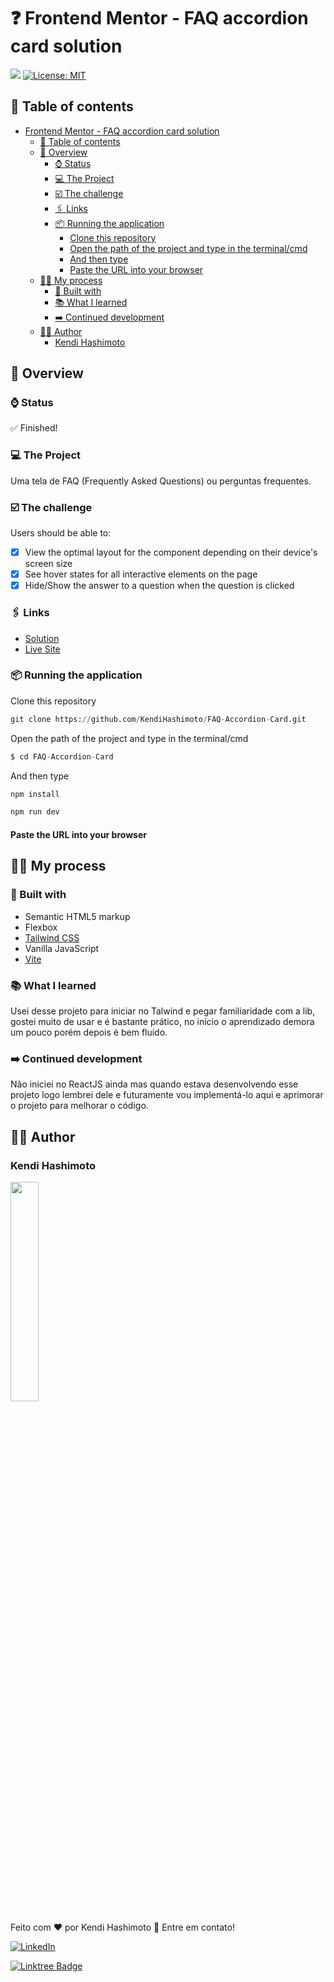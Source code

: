 # ❓ Frontend Mentor - FAQ accordion card solution

![](https://github.com/KendiHashimoto/FAQ-Accordion-Card/blob/main/fAQ.gif)
[![License: MIT](https://img.shields.io/badge/License-MIT-yellow.svg)](https://opensource.org/licenses/MIT)
## 📝 Table of contents

- [Frontend Mentor - FAQ accordion card solution](#frontend-mentor---faq-accordion-card-solution)
  - [📝 Table of contents](#-table-of-contents)
  - [👀 Overview](#-overview)
    - [⌚️ Status](#️-status)
    - [💻 The Project](#-the-project)
    - [☑️ The challenge](#️-the-challenge)
    - [🖇 Links](#-links)
    - [📦 Running the application](#-running-the-application)
      - [Clone this repository](#clone-this-repository)
      - [Open the path of the project and type in the terminal/cmd](#open-the-path-of-the-project-and-type-in-the-terminalcmd)
      - [And then type](#and-then-type)
      - [Paste the URL into your browser](#paste-the-url-into-your-browser)
  - [👷‍♂️ My process](#️-my-process)
    - [🚀 Built with](#-built-with)
    - [📚 What I learned](#-what-i-learned)
    - [➡️ Continued development](#️-continued-development)
  - [👨‍💻 Author](#-author)
    - [Kendi Hashimoto](#kendi-hashimoto)

## 👀 Overview

### ⌚️ Status

✅ Finished!

### 💻 The Project

Uma tela de FAQ (Frequently Asked Questions) ou perguntas frequentes.

### ☑️ The challenge

Users should be able to:

- [x] View the optimal layout for the component depending on their device's screen size
- [x] See hover states for all interactive elements on the page
- [x] Hide/Show the answer to a question when the question is clicked

### 🖇 Links

- [Solution](https://www.frontendmentor.io/solutions/faq-accordion-with-tailwind-FCRc1Bs7de)
- [Live Site](https://faq-accordion-card-g0sd0lbyw-hashimoto1312.vercel.app)

### 📦 Running the application

Clone this repository
```python
git clone https://github.com/KendiHashimoto/FAQ-Accordion-Card.git
```

Open the path of the project and type in the terminal/cmd 
```python
$ cd FAQ-Accordion-Card
```

And then type
```python
npm install
```

```python 
npm run dev
```

#### Paste the URL into your browser

## 👷‍♂️ My process

### 🚀 Built with

- Semantic HTML5 markup
- Flexbox
- [Tailwind CSS](https://tailwindcss.com/)
- Vanilla JavaScript
- [Vite](https://vitejs.dev/)

### 📚 What I learned

Usei desse projeto para iniciar no Talwind e pegar familiaridade com a lib, gostei muito de usar e é bastante prático, no início o aprendizado demora um pouco porém depois é bem fluído.

### ➡️ Continued development

Não iniciei no ReactJS ainda mas quando estava desenvolvendo esse projeto logo lembrei dele e futuramente vou implementá-lo aqui e aprimorar o projeto para melhorar o código.

## 👨‍💻 Author

### Kendi Hashimoto

<img width="30%" src="https://github.com/KendiHashimoto.png">

Feito com ❤️ por Kendi Hashimoto 👋 Entre em contato!

[![LinkedIn](https://img.shields.io/badge/KendiHashimoto-%230077B5.svg?style=for-the-badge&logo=linkedin&logoColor=white)](https://www.linkedin.com/in/kendi-hashimoto-202359220/)

[![Linktree Badge](https://img.shields.io/badge/-KendiHashimoto-1de9b6?style=for-the-badge&logo=linktree&logoColor=white)](https://linktr.ee/Hashimoto01)
